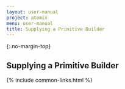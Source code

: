 ```yaml
---
layout: user-manual
project: atomix
menu: user-manual
title: Supplying a Primitive Builder
---
```


{:.no-margin-top}
## Supplying a Primitive Builder

{% include common-links.html %}
